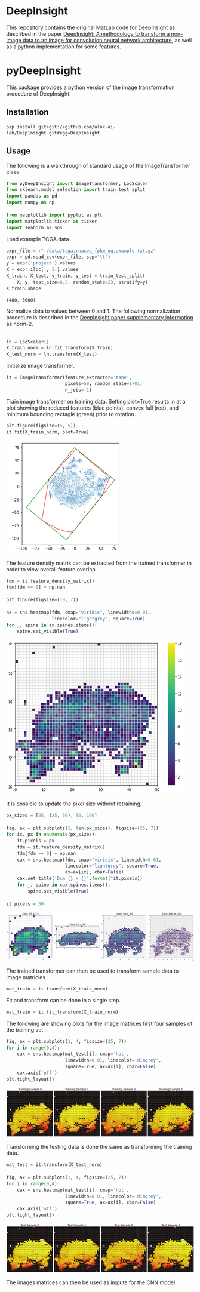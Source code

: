 # DeepInsight

This repository contains the original MatLab code for DeepInsight as described in the paper [DeepInsight: A methodology to transform a non-image data to an image for convolution neural network architecture](https://doi.org/10.1038/s41598-019-47765-6), as well as a python implementation for some features.

# pyDeepInsight

This package provides a python version of the image transformation procedure of DeepInsight.

## Installation

```
pip install git+git://github.com/alok-ai-lab/DeepInsight.git#egg=DeepInsight
```

## Usage

The following is a walkthrough of standard usage of the ImageTransformer class

```python
from pyDeepInsight import ImageTransformer, LogScaler
from sklearn.model_selection import train_test_split
import pandas as pd
import numpy as np

from matplotlib import pyplot as plt
import matplotlib.ticker as ticker
import seaborn as sns
```
Load example TCGA data

```python
expr_file = r"./data/tcga.rnaseq_fpkm_uq.example.txt.gz"
expr = pd.read_csv(expr_file, sep="\t")
y = expr['project'].values
X = expr.iloc[:, 1:].values
X_train, X_test, y_train, y_test = train_test_split(
    X, y, test_size=0.2, random_state=23, stratify=y)
X_train.shape
```
    (480, 5000)

Normalize data to values between 0 and 1. The following normalization procedure is described in the [DeepInsight paper supplementary information](https://static-content.springer.com/esm/art%3A10.1038%2Fs41598-019-47765-6/MediaObjects/41598_2019_47765_MOESM1_ESM.pdf) as norm-2.

```python

ln = LogScaler()
X_train_norm = ln.fit_transform(X_train)
X_test_norm = ln.transform(X_test)

```
Initialize image transformer.

```python
it = ImageTransformer(feature_extractor='tsne', 
                      pixels=50, random_state=1701, 
                      n_jobs=-1)
```

Train image transformer on training data. Setting plot=True results in at a plot showing the reduced features (blue points), convex full (red), and minimum bounding rectagle (green) prior to rotation.

```python
plt.figure(figsize=(5, 5))
it.fit(X_train_norm, plot=True)
```

![png](./data/output_8_0.png)

The feature density matrix can be extracted from the trained transformer in order to view overall feature overlap.

```python
fdm = it.feature_density_matrix()
fdm[fdm == 0] = np.nan

plt.figure(figsize=(10, 7))

ax = sns.heatmap(fdm, cmap="viridis", linewidths=0.01, 
                 linecolor="lightgrey", square=True)
for _, spine in ax.spines.items():
    spine.set_visible(True)
```

![png](./data/output_9_0.png)

It is possible to update the pixel size without retraining.

```python
px_sizes = [25, (25, 50), 50, 100]

fig, ax = plt.subplots(1, len(px_sizes), figsize=(25, 7))
for ix, px in enumerate(px_sizes):
    it.pixels = px
    fdm = it.feature_density_matrix()
    fdm[fdm == 0] = np.nan
    cax = sns.heatmap(fdm, cmap="viridis", linewidth=0.01, 
                      linecolor="lightgrey", square=True, 
                      ax=ax[ix], cbar=False)
    cax.set_title('Dim {} x {}'.format(*it.pixels))
    for _, spine in cax.spines.items():
        spine.set_visible(True)

it.pixels = 50
```

![png](./data/output_9_5.png)

The trained transformer can then be used to transform sample data to image matricies.

```python
mat_train = it.transform(X_train_norm)
```

Fit and transform can be done in a single step.

```python
mat_train = it.fit_transform(X_train_norm)
```
The following are showing plots for the image matrices first four samples of the training set. 

```python
fig, ax = plt.subplots(1, 4, figsize=(25, 7))
for i in range(0,4):
    cax = sns.heatmap(mat_test[i], cmap='hot',
                      linewidth=0.01, linecolor='dimgrey',
                      square=True, ax=ax[i], cbar=False)
    cax.axis('off')
plt.tight_layout()
```

![png](./data/output_14_0.png)

Transforming the testing data is done the same as transforming the training data.

```python
mat_test = it.transform(X_test_norm)

fig, ax = plt.subplots(1, 4, figsize=(25, 7))
for i in range(0,4):
    cax = sns.heatmap(mat_test[i], cmap='hot',
                      linewidth=0.01, linecolor='dimgrey',
                      square=True, ax=ax[i], cbar=False)
    cax.axis('off')
plt.tight_layout()
```

![png](./data/output_17_0.png)

The images matrices can then be used as impute for the CNN model.